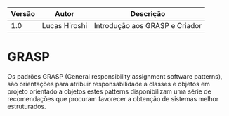 |Versão|Autor|Descrição|
|------|-----|---------|
|1.0|Lucas Hiroshi|Introdução aos GRASP e Criador|

# GRASP
Os padrões GRASP (General responsibility assignment software patterns), são orientações para atribuir responsabilidade a classes e objetos em projeto orientado a objetos estes patterns disponibilizam uma série de recomendações que procuram favorecer a obtenção de sistemas melhor estruturados.
